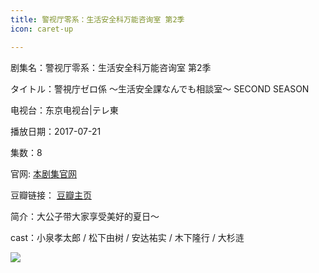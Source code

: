 ```yaml
---
title: 警视厅零系：生活安全科万能咨询室 第2季
icon: caret-up

---
```


剧集名：警视厅零系：生活安全科万能咨询室 第2季

タイトル：警視庁ゼロ係 ～生活安全課なんでも相談室～ SECOND SEASON

电视台：东京电视台|テレ東

播放日期：2017-07-21

集数：8

官网: [本剧集官网](https://www.tv-tokyo.co.jp/zerogakari2/)

豆瓣链接： [豆瓣主页](https://movie.douban.com/subject/27045410/)


简介：大公子带大家享受美好的夏日～ ​​​​

cast：小泉孝太郎 / 松下由树 / 安达祐实 / 木下隆行 / 大杉涟

![](https://listpic.tsgsanjiao.com/2017/2017jst0xs2.jpg)